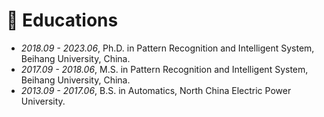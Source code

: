 
# 📖 Educations
- *2018.09 - 2023.06*, Ph.D. in Pattern Recognition and Intelligent System, Beihang University, China.
- *2017.09 - 2018.06*, M.S. in Pattern Recognition and Intelligent System, Beihang University, China.
- *2013.09 - 2017.06*, B.S. in Automatics, North China Electric Power University.